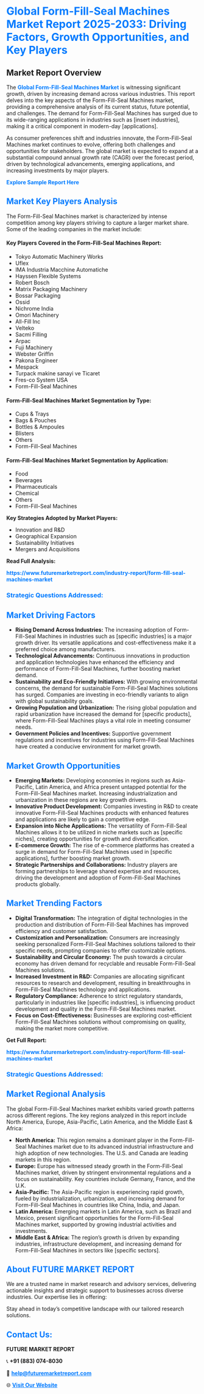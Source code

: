 <h1 style="color: #007BFF;">Global Form-Fill-Seal Machines Market Report 2025-2033: Driving Factors, Growth Opportunities, and Key Players</h1>

<section id="overview">
<h2>Market Report Overview</h2>
<p>The <a href="https://www.futuremarketreport.com/industry-report/form-fill-seal-machines-market" style="color: #007BFF; text-decoration: none;"><strong>Global Form-Fill-Seal Machines Market</strong></a> is witnessing significant growth, driven by increasing demand across various industries. This report delves into the key aspects of the Form-Fill-Seal Machines market, providing a comprehensive analysis of its current status, future potential, and challenges. The demand for Form-Fill-Seal Machines has surged due to its wide-ranging applications in industries such as [insert industries], making it a critical component in modern-day [applications].</p>
<p>As consumer preferences shift and industries innovate, the Form-Fill-Seal Machines market continues to evolve, offering both challenges and opportunities for stakeholders. The global market is expected to expand at a substantial compound annual growth rate (CAGR) over the forecast period, driven by technological advancements, emerging applications, and increasing investments by major players.</p>
</section>

<section id="overview">
<p><a href="https://www.futuremarketreport.com/request-sample/reportId=59804" style="color: #007BFF; text-decoration: none;"><strong>Explore Sample Report Here</strong></a></p>
</section>

<section id="key-players">
<h2 style="color: #007BFF;">Market Key Players Analysis</h2>
<p>The Form-Fill-Seal Machines market is characterized by intense competition among key players striving to capture a larger market share. Some of the leading companies in the market include:</p>
<h4>Key Players Covered in the Form-Fill-Seal Machines Report:</h4>
<ul><li>Tokyo Automatic Machinery Works</li><li>Uflex</li><li>IMA Industria Macchine Automatiche</li><li>Hayssen Flexible Systems</li><li>Robert Bosch</li><li>Matrix Packaging Machinery</li><li>Bossar Packaging</li><li>Ossid</li><li>Nichrome India</li><li>Omori Machinery</li><li>All-Fill Inc</li><li>Velteko</li><li>Sacmi Filling</li><li>Arpac</li><li>Fuji Machinery</li><li>Webster Griffin</li><li>Pakona Engineer</li><li>Mespack</li><li>Turpack makine sanayi ve Ticaret</li><li>Fres-co System USA</li><li>Form-Fill-Seal Machines</li></ul>
<h4>Form-Fill-Seal Machines Market Segmentation by Type:</h4>
<ul><li>Cups &amp; Trays</li><li>Bags &amp; Pouches</li><li>Bottles &amp; Ampoules</li><li>Blisters</li><li>Others</li><li>Form-Fill-Seal Machines</li></ul>

<h4>Form-Fill-Seal Machines Market Segmentation by Application:</h4>
<ul><li>Food</li><li>Beverages</li><li>Pharmaceuticals</li><li>Chemical</li><li>Others</li><li>Form-Fill-Seal Machines</li></ul>
<p><strong>Key Strategies Adopted by Market Players:</strong></p>
<ul>
<li>Innovation and R&D</li>
<li>Geographical Expansion</li>
<li>Sustainability Initiatives</li>
<li>Mergers and Acquisitions</li>
</ul>
</section>

<section>
<p><strong>Read Full Analysis: </strong></p><a href="https://www.futuremarketreport.com/industry-report/form-fill-seal-machines-market" style="color: #007BFF; text-decoration: none;"><strong>https://www.futuremarketreport.com/industry-report/form-fill-seal-machines-market</strong></a>
<h3 style="color: #007BFF;">Strategic Questions Addressed:</h3>
</section>

<section id="driving-factors">
<h2 style="color: #007BFF;">Market Driving Factors</h2>
<ul>
<li><strong>Rising Demand Across Industries:</strong> The increasing adoption of Form-Fill-Seal Machines in industries such as [specific industries] is a major growth driver. Its versatile applications and cost-effectiveness make it a preferred choice among manufacturers.</li>
<li><strong>Technological Advancements:</strong> Continuous innovations in production and application technologies have enhanced the efficiency and performance of Form-Fill-Seal Machines, further boosting market demand.</li>
<li><strong>Sustainability and Eco-Friendly Initiatives:</strong> With growing environmental concerns, the demand for sustainable Form-Fill-Seal Machines solutions has surged. Companies are investing in eco-friendly variants to align with global sustainability goals.</li>
<li><strong>Growing Population and Urbanization:</strong> The rising global population and rapid urbanization have increased the demand for [specific products], where Form-Fill-Seal Machines plays a vital role in meeting consumer needs.</li>
<li><strong>Government Policies and Incentives:</strong> Supportive government regulations and incentives for industries using Form-Fill-Seal Machines have created a conducive environment for market growth.</li>
</ul>
</section>

<section id="growth-opportunities">
<h2 style="color: #007BFF;">Market Growth Opportunities</h2>
<ul>
<li><strong>Emerging Markets:</strong> Developing economies in regions such as Asia-Pacific, Latin America, and Africa present untapped potential for the Form-Fill-Seal Machines market. Increasing industrialization and urbanization in these regions are key growth drivers.</li>
<li><strong>Innovative Product Development:</strong> Companies investing in R&D to create innovative Form-Fill-Seal Machines products with enhanced features and applications are likely to gain a competitive edge.</li>
<li><strong>Expansion into Niche Applications:</strong> The versatility of Form-Fill-Seal Machines allows it to be utilized in niche markets such as [specific niches], creating opportunities for growth and diversification.</li>
<li><strong>E-commerce Growth:</strong> The rise of e-commerce platforms has created a surge in demand for Form-Fill-Seal Machines used in [specific applications], further boosting market growth.</li>
<li><strong>Strategic Partnerships and Collaborations:</strong> Industry players are forming partnerships to leverage shared expertise and resources, driving the development and adoption of Form-Fill-Seal Machines products globally.</li>
</ul>
</section>

<section id="trending-factors">
<h2 style="color: #007BFF;">Market Trending Factors</h2>
<ul>
<li><strong>Digital Transformation:</strong> The integration of digital technologies in the production and distribution of Form-Fill-Seal Machines has improved efficiency and customer satisfaction.</li>
<li><strong>Customization and Personalization:</strong> Consumers are increasingly seeking personalized Form-Fill-Seal Machines solutions tailored to their specific needs, prompting companies to offer customizable options.</li>
<li><strong>Sustainability and Circular Economy:</strong> The push towards a circular economy has driven demand for recyclable and reusable Form-Fill-Seal Machines solutions.</li>
<li><strong>Increased Investment in R&D:</strong> Companies are allocating significant resources to research and development, resulting in breakthroughs in Form-Fill-Seal Machines technology and applications.</li>
<li><strong>Regulatory Compliance:</strong> Adherence to strict regulatory standards, particularly in industries like [specific industries], is influencing product development and quality in the Form-Fill-Seal Machines market.</li>
<li><strong>Focus on Cost-Effectiveness:</strong> Businesses are exploring cost-efficient Form-Fill-Seal Machines solutions without compromising on quality, making the market more competitive.</li>
</ul>
</section>

<section>
<p><strong>Get Full Report: </strong></p><a href="https://www.futuremarketreport.com/industry-report/form-fill-seal-machines-market" style="color: #007BFF; text-decoration: none;"><strong>https://www.futuremarketreport.com/industry-report/form-fill-seal-machines-market</strong></a>
<h3 style="color: #007BFF;">Strategic Questions Addressed:</h3>
</section>


<section id="regional-analysis">
<h2 style="color: #007BFF;">Market Regional Analysis</h2>
<p>The global Form-Fill-Seal Machines market exhibits varied growth patterns across different regions. The key regions analyzed in this report include North America, Europe, Asia-Pacific, Latin America, and the Middle East & Africa:</p>
<ul>
<li><strong>North America:</strong> This region remains a dominant player in the Form-Fill-Seal Machines market due to its advanced industrial infrastructure and high adoption of new technologies. The U.S. and Canada are leading markets in this region.</li>
<li><strong>Europe:</strong> Europe has witnessed steady growth in the Form-Fill-Seal Machines market, driven by stringent environmental regulations and a focus on sustainability. Key countries include Germany, France, and the U.K.</li>
<li><strong>Asia-Pacific:</strong> The Asia-Pacific region is experiencing rapid growth, fueled by industrialization, urbanization, and increasing demand for Form-Fill-Seal Machines in countries like China, India, and Japan.</li>
<li><strong>Latin America:</strong> Emerging markets in Latin America, such as Brazil and Mexico, present significant opportunities for the Form-Fill-Seal Machines market, supported by growing industrial activities and investments.</li>
<li><strong>Middle East & Africa:</strong> The region’s growth is driven by expanding industries, infrastructure development, and increasing demand for Form-Fill-Seal Machines in sectors like [specific sectors].</li>
</ul>
</section>

<footer>
<h2 style="color: #007BFF;">About FUTURE MARKET REPORT</h2>
<p>We are a trusted name in market research and advisory services, delivering actionable insights and strategic support to businesses across diverse industries. Our expertise lies in offering:</p>

<p>Stay ahead in today’s competitive landscape with our tailored research solutions.</p>

<h2 style="color: #007BFF;">Contact Us:</h2>
<p><strong>FUTURE MARKET REPORT</strong></p>
<p>📞 <strong>+91 (883) 074-8030</strong></p>
<p>📧 <strong><a href="mailto:help@futuremarketreport.com" style="color: #007BFF;">help@futuremarketreport.com</a></strong></p>
<p>🌐 <strong><a href="https://www.futuremarketreport.com/" style="color: #007BFF;">Visit Our Website</a></strong></p>
</footer>